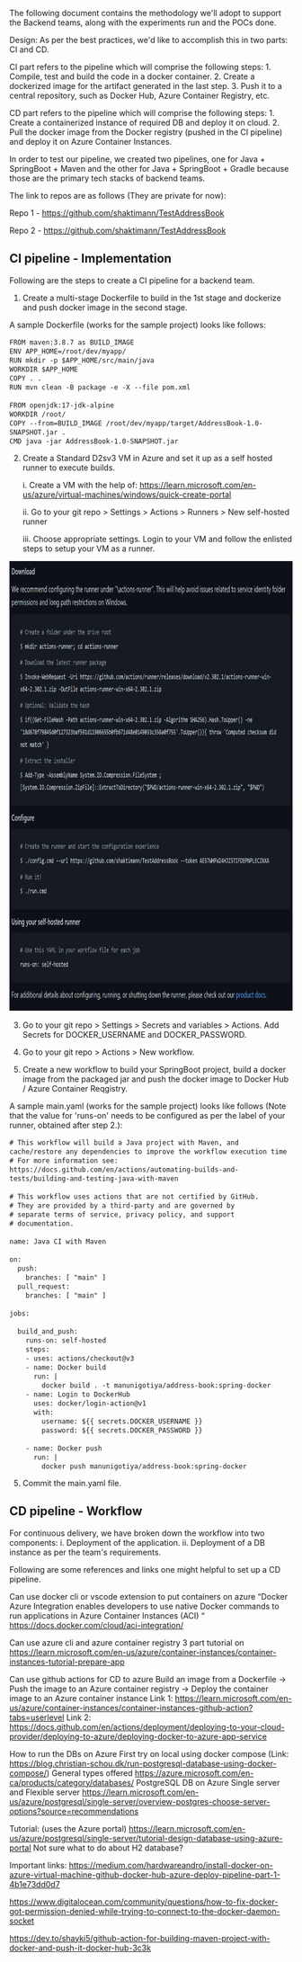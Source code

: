 The following document contains the methodology we'll adopt to support the Backend teams, along with the experiments run and the POCs done.

Design:
As per the best practices, we'd like to accomplish this in two parts: CI and CD. 

CI part refers to the pipeline which will comprise the following steps:
    1. Compile, test and build the code in a docker container.
    2. Create a dockerized image for the artifact generated in the last step.
    3. Push it to a central repository, such as Docker Hub, Azure Container Registry, etc.

CD part refers to the pipeline which will comprise the following steps:
    1. Create a containerized instance of required DB and deploy it on cloud.
    2. Pull the docker image from the Docker registry (pushed in the CI pipeline) and deploy it on Azure Container Instances.


In order to test our pipeline, we created two pipelines, one for Java + SpringBoot + Maven and the other for Java + SpringBoot + Gradle because those are the primary tech stacks of backend teams.

The link to repos are as follows (They are private for now):

Repo 1 - https://github.com/shaktimann/TestAddressBook

Repo 2 - https://github.com/shaktimann/TestAddressBook




## CI pipeline -  Implementation

Following are the steps to create a CI pipeline for a backend team.

1. Create a multi-stage Dockerfile to build in the 1st stage and dockerize and push docker image in the second stage.

A sample Dockerfile (works for the sample project) looks like follows:
```
FROM maven:3.8.7 as BUILD_IMAGE
ENV APP_HOME=/root/dev/myapp/
RUN mkdir -p $APP_HOME/src/main/java
WORKDIR $APP_HOME
COPY . .
RUN mvn clean -B package -e -X --file pom.xml

FROM openjdk:17-jdk-alpine
WORKDIR /root/
COPY --from=BUILD_IMAGE /root/dev/myapp/target/AddressBook-1.0-SNAPSHOT.jar .
CMD java -jar AddressBook-1.0-SNAPSHOT.jar
```

2. Create a Standard D2sv3 VM in Azure and set it up as a self hosted runner to execute builds.

    i. Create a VM with the help of: https://learn.microsoft.com/en-us/azure/virtual-machines/windows/quick-create-portal

    ii. Go to your git repo > Settings > Actions > Runners > New self-hosted runner

    iii. Choose appropriate settings. Login to your VM and follow the enlisted steps to setup your VM as a runner.

<img src="./Screenshot%202023-03-15%20142527.png"  width="800" height="800">

3. Go to your git repo > Settings > Secrets and variables > Actions. Add Secrets for DOCKER_USERNAME and DOCKER_PASSWORD.

4. Go to your git repo > Actions > New workflow.

5. Create a new workflow to build your SpringBoot project, build a docker image from the packaged jar and push the docker image to Docker Hub / Azure Container Reqgistry.

A sample main.yaml (works for the sample project) looks like follows (Note that the value for 'runs-on' needs to be configured as per the label of your runner, obtained after step 2.):

```
# This workflow will build a Java project with Maven, and cache/restore any dependencies to improve the workflow execution time
# For more information see: https://docs.github.com/en/actions/automating-builds-and-tests/building-and-testing-java-with-maven

# This workflow uses actions that are not certified by GitHub.
# They are provided by a third-party and are governed by
# separate terms of service, privacy policy, and support
# documentation.

name: Java CI with Maven

on:
  push:
    branches: [ "main" ]
  pull_request:
    branches: [ "main" ]

jobs:
        
  build_and_push:
    runs-on: self-hosted
    steps:
    - uses: actions/checkout@v3
    - name: Docker build
      run: |
        docker build . -t manunigotiya/address-book:spring-docker
    - name: Login to DockerHub
      uses: docker/login-action@v1
      with:
        username: ${{ secrets.DOCKER_USERNAME }}
        password: ${{ secrets.DOCKER_PASSWORD }}

    - name: Docker push
      run: |
        docker push manunigotiya/address-book:spring-docker
```

5. Commit the main.yaml file.

## CD pipeline -  Workflow

For continuous delivery, we have broken down the workflow into two components:
i. Deployment of the application.
ii. Deployment of a DB instance as per the team's requirements. 

Following are some references and links one might helpful to set up a CD pipeline.

Can use docker cli or vscode extension to put containers on azure
“Docker Azure Integration enables developers to use native Docker commands to run applications in Azure Container Instances (ACI) “
https://docs.docker.com/cloud/aci-integration/ 

Can use azure cli and azure container registry
    3 part tutorial on https://learn.microsoft.com/en-us/azure/container-instances/container-instances-tutorial-prepare-app

Can use github actions for CD to azure
Build an image from a Dockerfile → Push the image to an Azure container registry → Deploy the container image to an Azure container instance
Link 1: https://learn.microsoft.com/en-us/azure/container-instances/container-instances-github-action?tabs=userlevel 
Link 2: https://docs.github.com/en/actions/deployment/deploying-to-your-cloud-provider/deploying-to-azure/deploying-docker-to-azure-app-service 

How to run the DBs on Azure 
First try on local using docker compose (Link: https://blog.christian-schou.dk/run-postgresql-database-using-docker-compose/)
General types offered https://azure.microsoft.com/en-ca/products/category/databases/ 
PostgreSQL DB on Azure
Single server and Flexible server https://learn.microsoft.com/en-us/azure/postgresql/single-server/overview-postgres-choose-server-options?source=recommendations 

Tutorial: (uses the Azure portal) https://learn.microsoft.com/en-us/azure/postgresql/single-server/tutorial-design-database-using-azure-portal 
Not sure what to do about H2 database?

Important links:
https://medium.com/hardwareandro/install-docker-on-azure-virtual-machine-github-docker-hub-azure-deploy-pipeline-part-1-4b1e73dd0d7

https://www.digitalocean.com/community/questions/how-to-fix-docker-got-permission-denied-while-trying-to-connect-to-the-docker-daemon-socket

https://dev.to/shayki5/github-action-for-building-maven-project-with-docker-and-push-it-docker-hub-3c3k
